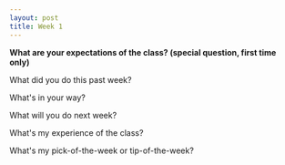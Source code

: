 ```yaml
---
layout: post
title: Week 1
---
```



**What are your expectations of the class? (special question, first time only)**

What did you do this past week?

What's in your way?

What will you do next week?

What's my experience of the class?

What's my pick-of-the-week or tip-of-the-week?

